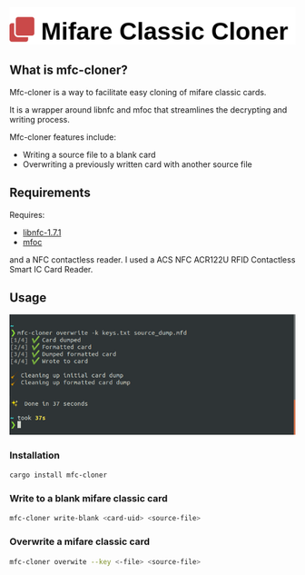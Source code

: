 
![banner](assets/logo.png)

## What is mfc-cloner?

Mfc-cloner is a way to facilitate easy cloning of mifare classic cards.

It is a wrapper around libnfc and mfoc that streamlines the decrypting and writing process.

Mfc-cloner features include:

- Writing a source file to a blank card
- Overwriting a previously written card with another source file

## Requirements

Requires:
- [libnfc-1.7.1](https://github.com/nfc-tools/libnfc/releases/tag/libnfc-1.7.1) 
- [mfoc](https://github.com/nfc-tools/mfoc)

and a NFC contactless reader. I used a ACS NFC ACR122U RFID Contactless Smart IC Card Reader.


## Usage

![banner](assets/screenshot.png)

### Installation 

```bash
cargo install mfc-cloner
```


### Write to a blank mifare classic card

```bash
mfc-cloner write-blank <card-uid> <source-file>
```


### Overwrite a mifare classic card

```bash
mfc-cloner overwite --key <-file> <source-file>
```
